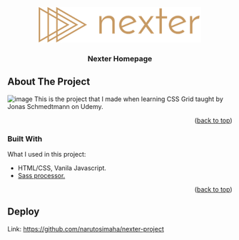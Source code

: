 <div id="top"></div>


<!-- PROJECT LOGO -->
<br />
<div align="center">
  <a href="https://github.com/othneildrew/Best-README-Template">
    <img src="img/logo.png" alt="Logo" height="80">
  </a>

  <h3 align="center">Nexter Homepage</h3>

  
</div>




<!-- ABOUT THE PROJECT -->
## About The Project

![image](https://user-images.githubusercontent.com/82920386/159165180-5c12ff3d-d6a6-4bd1-871b-321235983bb5.png)
This is the project that I made when learning CSS Grid taught by Jonas Schmedtmann on Udemy.

<p align="right">(<a href="#top">back to top</a>)</p>



### Built With

What I used in this project:

* HTML/CSS, Vanila Javascript.
* [Sass processor.](https://sass-lang.com/)

<p align="right">(<a href="#top">back to top</a>)</p>



<!-- CONTACT -->
<!-- ## Contact

Your Name - [@your_twitter](https://twitter.com/your_username) - email@example.com

Project Link: [https://github.com/your_username/repo_name](https://github.com/your_username/repo_name)

<p align="right">(<a href="#top">back to top</a>)</p> -->



<!-- ACKNOWLEDGMENTS -->
## Deploy
Link: https://github.com/narutosimaha/nexter-project

